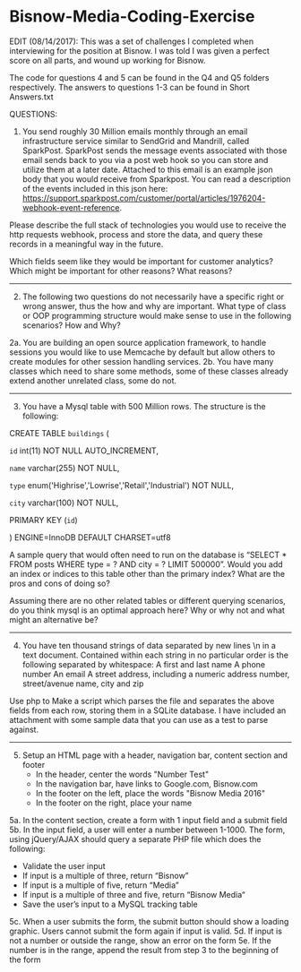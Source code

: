 # Bisnow-Media-Coding-Exercise
EDIT (08/14/2017):  This was a set of challenges I completed when interviewing for the position at Bisnow. I was told I was given a perfect score on all parts, and wound up working for Bisnow.

The code for questions 4 and 5 can be found in the Q4 and Q5 folders respectively. 
The answers to questions 1-3 can be found in Short Answers.txt

QUESTIONS:
1) You send roughly 30 Million emails monthly through an email infrastructure service similar to SendGrid and Mandrill, called SparkPost.  SparkPost sends the message events associated with those email sends back to you via a post web hook so you can store and utilize them at a later date. Attached to this email is an example json body that you would receive from Sparkpost. You can read a description of the events included in this json here: https://support.sparkpost.com/customer/portal/articles/1976204-webhook-event-reference.

Please describe the full stack of technologies you would use to receive the http requests webhook, process and store the data, and query these records in a meaningful way in the future. 

Which fields seem like they would be important for customer analytics? Which might be important for other reasons? What reasons?

------------------------------------------------------------------------------------------

2) The following two questions do not necessarily have a specific right or wrong answer, thus the how and why are important. What type of class or OOP programming structure would make sense to use in the following scenarios? How and Why?

2a. You are building an open source application framework, to handle sessions you would like to use Memcache by default but allow others to create modules for other session handling services.
2b. You have many classes which need to share some methods, some of these classes already extend another unrelated class, some do not.

------------------------------------------------------------------------------------------

3) You have a Mysql table with 500 Million rows. The structure is the following:

CREATE TABLE `buildings` (

 `id` int(11) NOT NULL AUTO_INCREMENT,

 `name` varchar(255) NOT NULL,

 `type` enum('Highrise','Lowrise','Retail','Industrial') NOT NULL,

`city` varchar(100) NOT NULL,

 PRIMARY KEY (`id`)

) ENGINE=InnoDB DEFAULT CHARSET=utf8

A sample query that would often need to run on the database is “SELECT * FROM posts WHERE type = ? AND city = ? LIMIT 500000”. Would you add an index or indices to this table other than the primary index? What are the pros and cons of doing so?

Assuming there are no other related tables or different querying scenarios, do you think mysql is an optimal approach here? Why or why not and what might an alternative be?

------------------------------------------------------------------------------------------

4) You have ten thousand strings of data separated by new lines \n in a text document. Contained within each string in no particular order is the following separated by whitespace:
A first and last name
A phone number
An email
A street address, including a numeric address number, street/avenue name, city and zip

Use php to Make a script which parses the file and separates the above fields from each row, storing them in a SQLite database. I have included an attachment with some sample data that you can use as a test to parse against.

------------------------------------------------------------------------------------------


5. Setup an HTML page with a header, navigation bar, content section and footer
	- In the header, center the words "Number Test"
	- In the navigation bar, have links to Google.com, Bisnow.com
	- In the footer on the left, place the words "Bisnow Media 2016"
	- In the footer on the right, place your name
	
5a. In the content section, create a form with 1 input field and a submit field
5b. In the input field, a user will enter a number between 1-1000. The form, using jQuery/AJAX should query a separate PHP file which does the following:
- Validate the user input
- If input is a multiple of three, return “Bisnow”
- If input is a multiple of five, return “Media”
- If input is a multiple of three and five, return “Bisnow Media“
- Save the user’s input to a MySQL tracking table

5c. When a user submits the form, the submit button should show a loading graphic. Users cannot submit the form again if input is valid.
5d. If input is not a number or outside the range, show an error on the form
5e. If the number is in the range, append the result from step 3 to the beginning of the form
